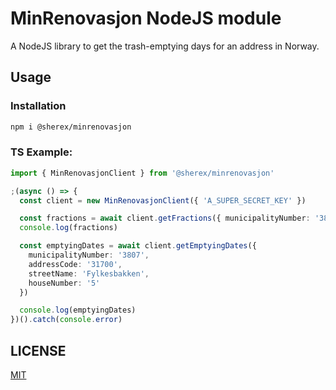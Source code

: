 # MinRenovasjon NodeJS module
A NodeJS library to get the trash-emptying days for an address in Norway.

## Usage
### Installation
```sh
npm i @sherex/minrenovasjon
```

### TS Example:
```ts
import { MinRenovasjonClient } from '@sherex/minrenovasjon'

;(async () => {
  const client = new MinRenovasjonClient({ 'A_SUPER_SECRET_KEY' })

  const fractions = await client.getFractions({ municipalityNumber: '3807' })
  console.log(fractions)

  const emptyingDates = await client.getEmptyingDates({
    municipalityNumber: '3807',
    addressCode: '31700',
    streetName: 'Fylkesbakken',
    houseNumber: '5'
  })

  console.log(emptyingDates)
})().catch(console.error)
```

## LICENSE
[MIT](LICENSE)